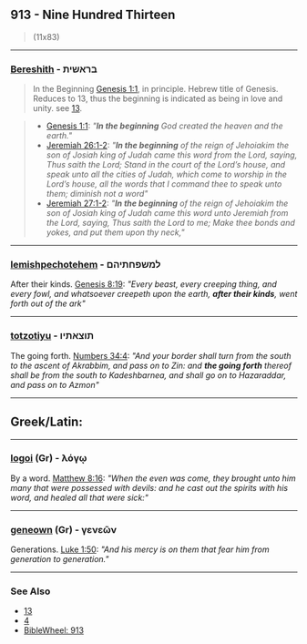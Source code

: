 ## 913 - Nine Hundred Thirteen
> (11x83)

---

### [Bereshith](/keys/BRAShITh) - בראשית
> In the Beginning [Genesis 1:1](http://biblehub.com/text/genesis/1-1.htm), in principle. Hebrew title of Genesis. Reduces to 13, thus the beginning is indicated as being in love and unity. see [13](13).

> - [Genesis 1:1](https://biblehub.com/genesis/1-1.htm): *"**In the beginning** God created the heaven and the earth."*
> - [Jeremiah 26:1-2](https://www.biblegateway.com/passage/?search=jeremiah+26%3A1-2&version=AKJV;WLC): *"**In the beginning** of the reign of Jehoiakim the son of Josiah king of Judah came this word from the Lord, saying, Thus saith the Lord; Stand in the court of the Lord’s house, and speak unto all the cities of Judah, which come to worship in the Lord’s house, all the words that I command thee to speak unto them; diminish not a word"*
> - [Jeremiah 27:1-2](https://www.biblegateway.com/passage/?search=jeremiah+27%3A1-2&version=AKJV;WLC): *"**In the beginning** of the reign of Jehoiakim the son of Josiah king of Judah came this word unto Jeremiah from the Lord, saying, Thus saith the Lord to me; Make thee bonds and yokes, and put them upon thy neck,"*

---

### [lemishpechotehem](/keys/LMShPChThIHM) - למשפחתיהם
After their kinds. [Genesis 8:19](https://biblehub.com/genesis/8-19.htm): *"Every beast, every creeping thing, and every fowl, and whatsoever creepeth upon the earth, **after their kinds**, went forth out of the ark"*

---

### [totzotiyu](/keys/ThVTzAThIV) - תוצאתיו
The going forth. [Numbers 34:4](https://biblehub.com/numbers/34-4.htm): *"And your border shall turn from the south to the ascent of Akrabbim, and pass on to Zin: and **the going forth** thereof shall be from the south to Kadeshbarnea, and shall go on to Hazaraddar, and pass on to Azmon"*

---

## Greek/Latin:

---

### [logoi](/greek?word=logOi) (Gr) - λόγῳ
By a word. [Matthew 8:16](https://biblehub.com/matthew/8-16.htm): *"When the even was come, they brought unto him many that were possessed with devils: and he cast out the spirits with his word, and healed all that were sick:"*

---

### [geneown](/greek?word=geneOn) (Gr) - γενεῶν
Generations. [Luke 1:50](https://biblehub.com/luke/1-50.htm): *"And his mercy is on them that fear him from generation to generation."*

---

### See Also

- [13](13)
- [4](4)
- [BibleWheel: 913](https://www.biblewheel.com//GR/GR_Database.php?SearchBy_Gematria=913)
